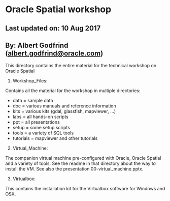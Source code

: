 # Oracle Spatial workshop

## Last updated on: 10 Aug 2017

## By: Albert Godfrind (albert.godfrind@oracle.com)

This directory contains the entire material for the technical workshop on Oracle Spatial

1. Workshop_Files:

Contains all the material for the workshop in multiple directories:
 
*  data = sample data
*  doc = various manuals and reference information
*  kits = various kits (gdal, glassfish, mapviewer, ...)
*  labs = all hands-on scripts
*  ppt = all presentations
*  setup = some setup scripts
*  tools = a variety of SQL tools
*  tutorials = mapviewer and other tutorials

2. Virtual_Machine:

The companion virtual machine pre-configured with Oracle, Oracle Spatial and a variety of tools.
See the readme in that directory about the way to install the VM. See also the presentation 00-virtual_machine.pptx.

3. Virtualbox:

This contains the installation kit for the Virtualbox software for Windows and OSX. 